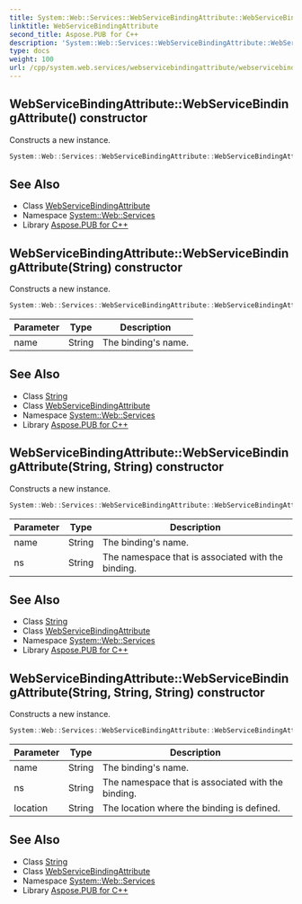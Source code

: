 ```yaml
---
title: System::Web::Services::WebServiceBindingAttribute::WebServiceBindingAttribute constructor
linktitle: WebServiceBindingAttribute
second_title: Aspose.PUB for C++
description: 'System::Web::Services::WebServiceBindingAttribute::WebServiceBindingAttribute constructor. Constructs a new instance in C++.'
type: docs
weight: 100
url: /cpp/system.web.services/webservicebindingattribute/webservicebindingattribute/
---
```

## WebServiceBindingAttribute::WebServiceBindingAttribute() constructor


Constructs a new instance.

```cpp
System::Web::Services::WebServiceBindingAttribute::WebServiceBindingAttribute()
```

## See Also

* Class [WebServiceBindingAttribute](../)
* Namespace [System::Web::Services](../../)
* Library [Aspose.PUB for C++](../../../)
## WebServiceBindingAttribute::WebServiceBindingAttribute(String) constructor


Constructs a new instance.

```cpp
System::Web::Services::WebServiceBindingAttribute::WebServiceBindingAttribute(String name)
```


| Parameter | Type | Description |
| --- | --- | --- |
| name | String | The binding's name. |

## See Also

* Class [String](../../../system/string/)
* Class [WebServiceBindingAttribute](../)
* Namespace [System::Web::Services](../../)
* Library [Aspose.PUB for C++](../../../)
## WebServiceBindingAttribute::WebServiceBindingAttribute(String, String) constructor


Constructs a new instance.

```cpp
System::Web::Services::WebServiceBindingAttribute::WebServiceBindingAttribute(String name, String ns)
```


| Parameter | Type | Description |
| --- | --- | --- |
| name | String | The binding's name. |
| ns | String | The namespace that is associated with the binding. |

## See Also

* Class [String](../../../system/string/)
* Class [WebServiceBindingAttribute](../)
* Namespace [System::Web::Services](../../)
* Library [Aspose.PUB for C++](../../../)
## WebServiceBindingAttribute::WebServiceBindingAttribute(String, String, String) constructor


Constructs a new instance.

```cpp
System::Web::Services::WebServiceBindingAttribute::WebServiceBindingAttribute(String name, String ns, String location)
```


| Parameter | Type | Description |
| --- | --- | --- |
| name | String | The binding's name. |
| ns | String | The namespace that is associated with the binding. |
| location | String | The location where the binding is defined. |

## See Also

* Class [String](../../../system/string/)
* Class [WebServiceBindingAttribute](../)
* Namespace [System::Web::Services](../../)
* Library [Aspose.PUB for C++](../../../)
